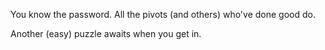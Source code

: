 You know the password. All the pivots (and others) who've done good do.  

Another (easy) puzzle awaits when you get in.
